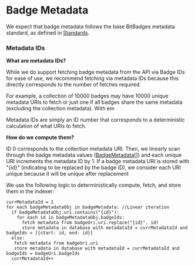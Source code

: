# Badge Metadata

We expect that badge metadata follows the base BitBadges metadata standard, as defined in [Standards](../../for-developers/concepts/standards.md).&#x20;

### Metadata IDs

**What are metadata IDs?**

While we do support fetching badge metadata from the API via Badge IDs for ease of use, we recommend fetching via metadata IDs because this directly corresponds to the number of fetches required.&#x20;

For example, a collection of 10000 badges may have 10000 unique metadata URIs to fetch or just one if all badges share the same metadata (excluding the collection metadata). With em

Metadata IDs are simply an ID number that corresponds to a deterministic calculation of what URIs to fetch.&#x20;

**How do we compute them?**

ID 0 corresponds to the collection metadata URI. Then, we linearly scan through the badge metadata values ([BadgeMetadata](https://bitbadges.github.io/bitbadgesjs/packages/proto/docs/interfaces/BadgeMetadata.html)\[]) and each unique URI increments the metadata ID by 1. If a badge metadata URI is stored with "{id}" (indicating to be replaced by the badge ID), we consider each URI unique because it will be unique after replacement

We use the following logic to deterministically compute, fetch, and store them in the indexer:

```
currMetadataId = 1
for each badgeMetadataObj in badgeMetadata: //Linear iteration
  if badgeMetadataObj.uri.contains("{id}"):
    for each id in badgeMetadataObj.badgeIds:
      fetch metadata from badgeUri.uri.replace("{id}", id)
      store metadata in database with metadataId = currMetadataId and badgeIds = [{start: id, end: id}]
  else:
   fetch metadata from badgeUri.uri
   store metadata in database with metadataId = currMetadataId and badgeIds = badgeUri.badgeIds
  currMetadataId++
```

